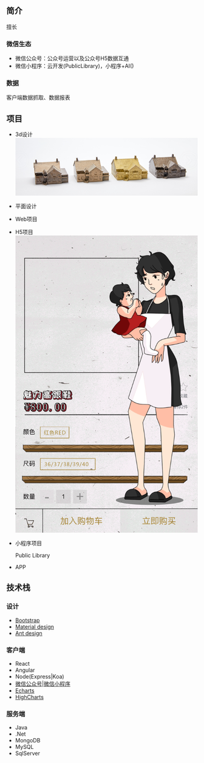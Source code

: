 ## 简介

擅长

### 微信生态

+ 微信公众号：公众号运营以及公众号H5数据互通
+ 微信小程序：云开发(PublicLibrary)，小程序+AI()

### 数据

客户端数据抓取、数据报表

## 项目
+ 3d设计
![3d](./assets/3d.png)

+ 平面设计

+ Web项目

+ H5项目
![h5](./assets/h5.gif)

+ 小程序项目

    Public Library

+ APP

## 技术栈

### 设计

+ [Bootstrap](https://v4.bootcss.com/docs/4.0/examples/)
+ [Material design](https://material.io/design/)
+ [Ant design](https://ant.design/)

### 客户端

+ React
+ Angular
+ Node(Express|Koa)
+ [微信公众号](https://developers.weixin.qq.com/doc/offiaccount/Getting_Started/Overview.html)|[微信小程序](https://developers.weixin.qq.com/miniprogram/dev/framework/)
+ [Echarts](https://www.echartsjs.com/examples/zh/index.html)
+ [HighCharts](https://www.highcharts.com/demo)

### 服务端

+ Java
+ .Net
+ MongoDB
+ MySQL
+ SqlServer
